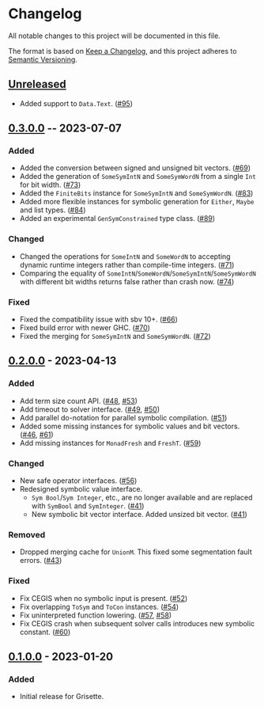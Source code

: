 # Changelog

All notable changes to this project will be documented in this file.

The format is based on [Keep a Changelog](https://keepachangelog.com/en/1.0.0/),
and this project adheres to [Semantic Versioning](https://semver.org/spec/v2.0.0.html).

## [Unreleased]
- Added support to `Data.Text`. ([#95](https://github.com/lsrcz/grisette/pull/95))

## [0.3.0.0] -- 2023-07-07

### Added
- Added the conversion between signed and unsigned bit vectors. ([#69](https://github.com/lsrcz/grisette/pull/69))
- Added the generation of `SomeSymIntN` and `SomeSymWordN` from a single `Int` for bit width. ([#73](https://github.com/lsrcz/grisette/pull/73))
- Added the `FiniteBits` instance for `SomeSymIntN` and `SomeSymWordN`. ([#83](https://github.com/lsrcz/grisette/pull/83))
- Added more flexible instances for symbolic generation for `Either`, `Maybe` and list types. ([#84](https://github.com/lsrcz/grisette/pull/84))
- Added an experimental `GenSymConstrained` type class. ([#89](https://github.com/lsrcz/grisette/pull/89))

### Changed
- Changed the operations for `SomeIntN` and `SomeWordN` to accepting dynamic runtime integers rather than compile-time integers. ([#71](https://github.com/lsrcz/grisette/pull/71))
- Comparing the equality of `SomeIntN`/`SomeWordN`/`SomeSymIntN`/`SomeSymWordN` with different bit widths returns false rather than crash now. ([#74](https://github.com/lsrcz/grisette/pull/74))

### Fixed
- Fixed the compatibility issue with sbv 10+. ([#66](https://github.com/lsrcz/grisette/pull/66))
- Fixed build error with newer GHC. ([#70](https://github.com/lsrcz/grisette/pull/70))
- Fixed the merging for `SomeSymIntN` and `SomeSymWordN`. ([#72](https://github.com/lsrcz/grisette/pull/72))

## [0.2.0.0] - 2023-04-13

### Added
- Add term size count API. ([#48](https://github.com/lsrcz/grisette/pull/48), [#53](https://github.com/lsrcz/grisette/pull/53))
- Add timeout to solver interface. ([#49](https://github.com/lsrcz/grisette/pull/49), [#50](https://github.com/lsrcz/grisette/pull/50))
- Add parallel do-notation for parallel symbolic compilation. ([#51](https://github.com/lsrcz/grisette/pull/51))
- Added some missing instances for symbolic values and bit vectors. ([#46](https://github.com/lsrcz/grisette/pull/46), [#61](https://github.com/lsrcz/grisette/pull/61))
- Add missing instances for `MonadFresh` and `FreshT`. ([#59](https://github.com/lsrcz/grisette/pull/59))

### Changed
- New safe operator interfaces. ([#56](https://github.com/lsrcz/grisette/pull/56))
- Redesigned symbolic value interface.
  - `Sym Bool`/`Sym Integer`, etc., are no longer available and are replaced with `SymBool` and `SymInteger`. ([#41](https://github.com/lsrcz/grisette/pull/41))
  - New symbolic bit vector interface. Added unsized bit vector. ([#41](https://github.com/lsrcz/grisette/pull/41))

### Removed
- Dropped merging cache for `UnionM`. This fixed some segmentation fault errors. ([#43](https://github.com/lsrcz/grisette/pull/43))

### Fixed
- Fix CEGIS when no symbolic input is present. ([#52](https://github.com/lsrcz/grisette/pull/52))
- Fix overlapping `ToSym` and `ToCon` instances. ([#54](https://github.com/lsrcz/grisette/pull/54))
- Fix uninterpreted function lowering. ([#57](https://github.com/lsrcz/grisette/pull/57), [#58](https://github.com/lsrcz/grisette/pull/58))
- Fix CEGIS crash when subsequent solver calls introduces new symbolic constant. ([#60](https://github.com/lsrcz/grisette/pull/60))

## [0.1.0.0] - 2023-01-20

### Added
- Initial release for Grisette.

[Unreleased]: https://github.com/lsrcz/grisette/compare/v0.3.0.0...HEAD
[0.3.0.0]: https://github.com/lsrcz/grisette/compare/v0.2.0.0...v0.3.0.0
[0.2.0.0]: https://github.com/lsrcz/grisette/compare/v0.1.0.0...v0.2.0.0
[0.1.0.0]: https://github.com/lsrcz/grisette/tree/v0.1.0.0
